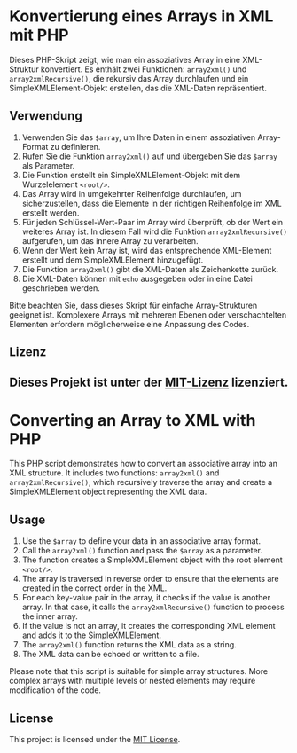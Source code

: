 # Konvertierung eines Arrays in XML mit PHP

Dieses PHP-Skript zeigt, wie man ein assoziatives Array in eine XML-Struktur konvertiert. Es enthält zwei Funktionen: `array2xml()` und `array2xmlRecursive()`, die rekursiv das Array durchlaufen und ein SimpleXMLElement-Objekt erstellen, das die XML-Daten repräsentiert.

## Verwendung

1. Verwenden Sie das `$array`, um Ihre Daten in einem assoziativen Array-Format zu definieren.
2. Rufen Sie die Funktion `array2xml()` auf und übergeben Sie das `$array` als Parameter.
3. Die Funktion erstellt ein SimpleXMLElement-Objekt mit dem Wurzelelement `<root/>`.
4. Das Array wird in umgekehrter Reihenfolge durchlaufen, um sicherzustellen, dass die Elemente in der richtigen Reihenfolge im XML erstellt werden.
5. Für jeden Schlüssel-Wert-Paar im Array wird überprüft, ob der Wert ein weiteres Array ist. In diesem Fall wird die Funktion `array2xmlRecursive()` aufgerufen, um das innere Array zu verarbeiten.
6. Wenn der Wert kein Array ist, wird das entsprechende XML-Element erstellt und dem SimpleXMLElement hinzugefügt.
7. Die Funktion `array2xml()` gibt die XML-Daten als Zeichenkette zurück.
8. Die XML-Daten können mit `echo` ausgegeben oder in eine Datei geschrieben werden.

Bitte beachten Sie, dass dieses Skript für einfache Array-Strukturen geeignet ist. Komplexere Arrays mit mehreren Ebenen oder verschachtelten Elementen erfordern möglicherweise eine Anpassung des Codes.

## Lizenz

Dieses Projekt ist unter der [MIT-Lizenz](LICENSE) lizenziert.
----
# Converting an Array to XML with PHP

This PHP script demonstrates how to convert an associative array into an XML structure. It includes two functions: `array2xml()` and `array2xmlRecursive()`, which recursively traverse the array and create a SimpleXMLElement object representing the XML data.

## Usage

1. Use the `$array` to define your data in an associative array format.
2. Call the `array2xml()` function and pass the `$array` as a parameter.
3. The function creates a SimpleXMLElement object with the root element `<root/>`.
4. The array is traversed in reverse order to ensure that the elements are created in the correct order in the XML.
5. For each key-value pair in the array, it checks if the value is another array. In that case, it calls the `array2xmlRecursive()` function to process the inner array.
6. If the value is not an array, it creates the corresponding XML element and adds it to the SimpleXMLElement.
7. The `array2xml()` function returns the XML data as a string.
8. The XML data can be echoed or written to a file.

Please note that this script is suitable for simple array structures. More complex arrays with multiple levels or nested elements may require modification of the code.

## License

This project is licensed under the [MIT License](LICENSE).
